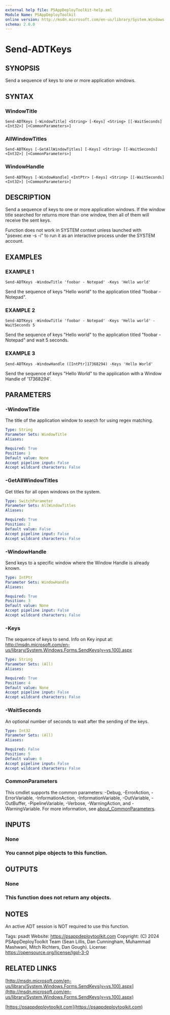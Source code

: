 ```yaml
---
external help file: PSAppDeployToolkit-help.xml
Module Name: PSAppDeployToolkit
online version: http://msdn.microsoft.com/en-us/library/System.Windows.Forms.SendKeys(v=vs.100).aspx
schema: 2.0.0
---
```


# Send-ADTKeys

## SYNOPSIS
Send a sequence of keys to one or more application windows.

## SYNTAX

### WindowTitle
```
Send-ADTKeys [-WindowTitle] <String> [-Keys] <String> [[-WaitSeconds] <Int32>] [<CommonParameters>]
```

### AllWindowTitles
```
Send-ADTKeys [-GetAllWindowTitles] [-Keys] <String> [[-WaitSeconds] <Int32>] [<CommonParameters>]
```

### WindowHandle
```
Send-ADTKeys [-WindowHandle] <IntPtr> [-Keys] <String> [[-WaitSeconds] <Int32>] [<CommonParameters>]
```

## DESCRIPTION
Send a sequence of keys to one or more application windows.
If the window title searched for returns more than one window, then all of them will receive the sent keys.

Function does not work in SYSTEM context unless launched with "psexec.exe -s -i" to run it as an interactive process under the SYSTEM account.

## EXAMPLES

### EXAMPLE 1
```
Send-ADTKeys -WindowTitle 'foobar - Notepad' -Keys 'Hello world'
```

Send the sequence of keys "Hello world" to the application titled "foobar - Notepad".

### EXAMPLE 2
```
Send-ADTKeys -WindowTitle 'foobar - Notepad' -Keys 'Hello world' -WaitSeconds 5
```

Send the sequence of keys "Hello world" to the application titled "foobar - Notepad" and wait 5 seconds.

### EXAMPLE 3
```
Send-ADTKeys -WindowHandle ([IntPtr]17368294) -Keys 'Hello World'
```

Send the sequence of keys "Hello World" to the application with a Window Handle of '17368294'.

## PARAMETERS

### -WindowTitle
The title of the application window to search for using regex matching.

```yaml
Type: String
Parameter Sets: WindowTitle
Aliases:

Required: True
Position: 1
Default value: None
Accept pipeline input: False
Accept wildcard characters: False
```

### -GetAllWindowTitles
Get titles for all open windows on the system.

```yaml
Type: SwitchParameter
Parameter Sets: AllWindowTitles
Aliases:

Required: True
Position: 2
Default value: False
Accept pipeline input: False
Accept wildcard characters: False
```

### -WindowHandle
Send keys to a specific window where the Window Handle is already known.

```yaml
Type: IntPtr
Parameter Sets: WindowHandle
Aliases:

Required: True
Position: 3
Default value: None
Accept pipeline input: False
Accept wildcard characters: False
```

### -Keys
The sequence of keys to send.
Info on Key input at: http://msdn.microsoft.com/en-us/library/System.Windows.Forms.SendKeys(v=vs.100).aspx

```yaml
Type: String
Parameter Sets: (All)
Aliases:

Required: True
Position: 4
Default value: None
Accept pipeline input: False
Accept wildcard characters: False
```

### -WaitSeconds
An optional number of seconds to wait after the sending of the keys.

```yaml
Type: Int32
Parameter Sets: (All)
Aliases:

Required: False
Position: 5
Default value: 0
Accept pipeline input: False
Accept wildcard characters: False
```

### CommonParameters
This cmdlet supports the common parameters: -Debug, -ErrorAction, -ErrorVariable, -InformationAction, -InformationVariable, -OutVariable, -OutBuffer, -PipelineVariable, -Verbose, -WarningAction, and -WarningVariable. For more information, see [about_CommonParameters](http://go.microsoft.com/fwlink/?LinkID=113216).

## INPUTS

### None
### You cannot pipe objects to this function.
## OUTPUTS

### None
### This function does not return any objects.
## NOTES
An active ADT session is NOT required to use this function.

Tags: psadt
Website: https://psappdeploytoolkit.com
Copyright: (C) 2024 PSAppDeployToolkit Team (Sean Lillis, Dan Cunningham, Muhammad Mashwani, Mitch Richters, Dan Gough).
License: https://opensource.org/license/lgpl-3-0

## RELATED LINKS

[http://msdn.microsoft.com/en-us/library/System.Windows.Forms.SendKeys(v=vs.100).aspx](http://msdn.microsoft.com/en-us/library/System.Windows.Forms.SendKeys(v=vs.100).aspx)

[https://psappdeploytoolkit.com](https://psappdeploytoolkit.com)
